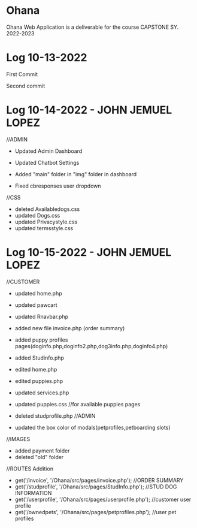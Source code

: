 # Ohana

Ohana Web Application is a deliverable for the course CAPSTONE SY. 2022-2023

# Log 10-13-2022
First Commit

Second commit

# Log 10-14-2022 - JOHN JEMUEL LOPEZ

//ADMIN
- Updated Admin Dashboard
- Updated Chatbot Settings
- Added "main" folder in "img" folder in dashboard

- Fixed cbresponses user dropdown

//CSS
- deleted Availabledogs.css
- updated Dogs.css
- updated Privacystyle.css
- updated termsstyle.css 

# Log 10-15-2022 - JOHN JEMUEL LOPEZ
//CUSTOMER
- updated home.php
- updated pawcart
- updated Rnavbar.php 

- added new file invoice.php (order summary)
- added puppy profiles pages(doginfo.php,doginfo2.php,dog3info.php,doginfo4.php)
- added Studinfo.php

- edited home.php
- edited puppies.php
- updated services.php
- updated puppies.css //for available puppies pages

- deleted studprofile.php 
//ADMIN
- updated the box color of modals(petprofiles,petboarding slots)

//IMAGES
- added payment folder 
- deleted "old" folder

//ROUTES Addition
- get('/invoice', '/Ohana/src/pages/invoice.php'); //ORDER SUMMARY
- get('/studprofile', '/Ohana/src/pages/StudInfo.php'); //STUD DOG INFORMATION
- get('/userprofile', '/Ohana/src/pages/userprofile.php'); //customer user profile 
- get('/ownedpets', '/Ohana/src/pages/petprofiles.php'); //user pet profiles

#


#
